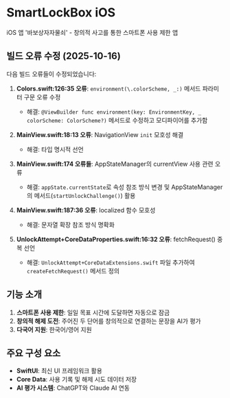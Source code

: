 # SmartLockBox iOS

iOS 앱 '바보상자자물쇠' - 창의적 사고를 통한 스마트폰 사용 제한 앱

## 빌드 오류 수정 (2025-10-16)

다음 빌드 오류들이 수정되었습니다:

1. **Colors.swift:126:35 오류**: `environment(\.colorScheme, _:)` 메서드 파라미터 구문 오류 수정
   - 해결: `@ViewBuilder func environment(key: EnvironmentKey, _ colorScheme: ColorScheme?)` 메서드로 수정하고 모디파이어를 추가함

2. **MainView.swift:18:13 오류**: NavigationView `init` 모호성 해결
   - 해결: 타입 명시적 선언

3. **MainView.swift:174 오류들**: AppStateManager의 currentView 사용 관련 오류
   - 해결: `appState.currentState`로 속성 참조 방식 변경 및 AppStateManager의 메서드(`startUnlockChallenge()`) 활용

4. **MainView.swift:187:36 오류**: localized 함수 모호성 
   - 해결: 문자열 확장 참조 방식 명확화

5. **UnlockAttempt+CoreDataProperties.swift:16:32 오류**: fetchRequest() 중복 선언 
   - 해결: `UnlockAttempt+CoreDataExtensions.swift` 파일 추가하여 `createFetchRequest()` 메서드 정의

## 기능 소개

1. **스마트폰 사용 제한**: 일일 목표 시간에 도달하면 자동으로 잠금
2. **창의적 해제 도전**: 주어진 두 단어를 창의적으로 연결하는 문장을 AI가 평가
3. **다국어 지원**: 한국어/영어 지원

## 주요 구성 요소

- **SwiftUI**: 최신 UI 프레임워크 활용
- **Core Data**: 사용 기록 및 해제 시도 데이터 저장
- **AI 평가 시스템**: ChatGPT와 Claude AI 연동